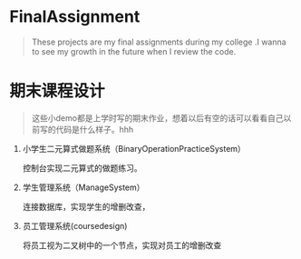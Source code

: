 # FinalAssignment

> These projects are my final assignments during my college .I wanna to see my growth in the future when I review the code.

# 期末课程设计

> 这些小demo都是上学时写的期末作业，想着以后有空的话可以看看自己以前写的代码是什么样子。hhh

1. 小学生二元算式做题系统（BinaryOperationPracticeSystem）

   控制台实现二元算式的做题练习。

2. 学生管理系统（ManageSystem）

   连接数据库，实现学生的增删改查，

3. 员工管理系统(coursedesign)

   将员工视为二叉树中的一个节点，实现对员工的增删改查

